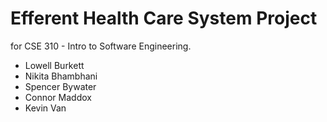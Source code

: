 # Efferent Health Care System Project
for CSE 310 - Intro to Software Engineering.

* Lowell Burkett
* Nikita Bhambhani
* Spencer Bywater
* Connor Maddox
* Kevin Van
